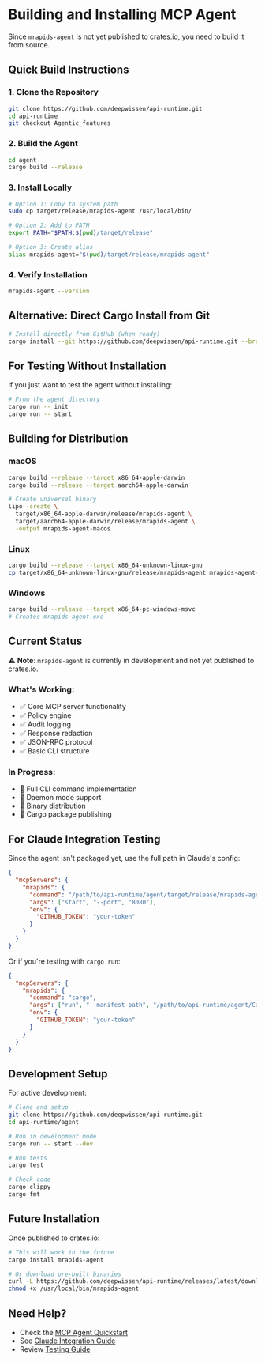 # Building and Installing MCP Agent

Since `mrapids-agent` is not yet published to crates.io, you need to build it from source.

## Quick Build Instructions

### 1. Clone the Repository
```bash
git clone https://github.com/deepwissen/api-runtime.git
cd api-runtime
git checkout Agentic_features
```

### 2. Build the Agent
```bash
cd agent
cargo build --release
```

### 3. Install Locally
```bash
# Option 1: Copy to system path
sudo cp target/release/mrapids-agent /usr/local/bin/

# Option 2: Add to PATH
export PATH="$PATH:$(pwd)/target/release"

# Option 3: Create alias
alias mrapids-agent="$(pwd)/target/release/mrapids-agent"
```

### 4. Verify Installation
```bash
mrapids-agent --version
```

## Alternative: Direct Cargo Install from Git

```bash
# Install directly from GitHub (when ready)
cargo install --git https://github.com/deepwissen/api-runtime.git --branch Agentic_features mrapids-agent
```

## For Testing Without Installation

If you just want to test the agent without installing:

```bash
# From the agent directory
cargo run -- init
cargo run -- start
```

## Building for Distribution

### macOS
```bash
cargo build --release --target x86_64-apple-darwin
cargo build --release --target aarch64-apple-darwin

# Create universal binary
lipo -create \
  target/x86_64-apple-darwin/release/mrapids-agent \
  target/aarch64-apple-darwin/release/mrapids-agent \
  -output mrapids-agent-macos
```

### Linux
```bash
cargo build --release --target x86_64-unknown-linux-gnu
cp target/x86_64-unknown-linux-gnu/release/mrapids-agent mrapids-agent-linux
```

### Windows
```bash
cargo build --release --target x86_64-pc-windows-msvc
# Creates mrapids-agent.exe
```

## Current Status

⚠️ **Note**: `mrapids-agent` is currently in development and not yet published to crates.io. 

### What's Working:
- ✅ Core MCP server functionality
- ✅ Policy engine
- ✅ Audit logging
- ✅ Response redaction
- ✅ JSON-RPC protocol
- ✅ Basic CLI structure

### In Progress:
- 🚧 Full CLI command implementation
- 🚧 Daemon mode support
- 🚧 Binary distribution
- 🚧 Cargo package publishing

## For Claude Integration Testing

Since the agent isn't packaged yet, use the full path in Claude's config:

```json
{
  "mcpServers": {
    "mrapids": {
      "command": "/path/to/api-runtime/agent/target/release/mrapids-agent",
      "args": ["start", "--port", "8080"],
      "env": {
        "GITHUB_TOKEN": "your-token"
      }
    }
  }
}
```

Or if you're testing with `cargo run`:

```json
{
  "mcpServers": {
    "mrapids": {
      "command": "cargo",
      "args": ["run", "--manifest-path", "/path/to/api-runtime/agent/Cargo.toml", "--", "start"],
      "env": {
        "GITHUB_TOKEN": "your-token"
      }
    }
  }
}
```

## Development Setup

For active development:

```bash
# Clone and setup
git clone https://github.com/deepwissen/api-runtime.git
cd api-runtime/agent

# Run in development mode
cargo run -- start --dev

# Run tests
cargo test

# Check code
cargo clippy
cargo fmt
```

## Future Installation

Once published to crates.io:
```bash
# This will work in the future
cargo install mrapids-agent

# Or download pre-built binaries
curl -L https://github.com/deepwissen/api-runtime/releases/latest/download/mrapids-agent -o /usr/local/bin/mrapids-agent
chmod +x /usr/local/bin/mrapids-agent
```

## Need Help?

- Check the [MCP Agent Quickstart](./MCP_AGENT_QUICKSTART.md)
- See [Claude Integration Guide](./MCP_CLAUDE_INTEGRATION.md)
- Review [Testing Guide](../agent/TESTING_GUIDE.md)